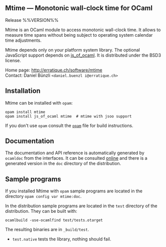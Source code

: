 Mtime — Monotonic wall-clock time for OCaml
-------------------------------------------------------------------------------
Release %%VERSION%%

Mtime is an OCaml module to access monotonic wall-clock time. It
allows to measure time spans without being subject to operating system
calendar time adjustments.

Mtime depends only on your platform system library. The optional
JavaScript support depends on [js_of_ocaml][1]. It is distributed
under the BSD3 license.

Home page: http://erratique.ch/software/mtime  
Contact: Daniel Bünzli `<daniel.buenzl i@erratique.ch>`

[1]: http://ocsigen.org/js_of_ocaml/

## Installation

Mtime can be installed with `opam`:

    opam install mtime
    opam install js_of_ocaml mtime  # mtime with jsoo support

If you don't use `opam` consult the [`opam`](opam) file for build
instructions.

## Documentation

The documentation and API reference is automatically generated by
`ocamldoc` from the interfaces. It can be consulted [online][5]
and there is a generated version in the `doc` directory of the
distribution.

[5]: http://erratique.ch/software/mtime/doc/

## Sample programs

If you installed Mtime with `opam` sample programs are located in
the directory `opam config var mtime:doc`.

In the distribution sample programs are located in the `test`
directory of the distribution. They can be built with:

    ocamlbuild -use-ocamlfind test/tests.otarget

The resulting binaries are in `_build/test`.

- `test.native` tests the library, nothing should fail.
